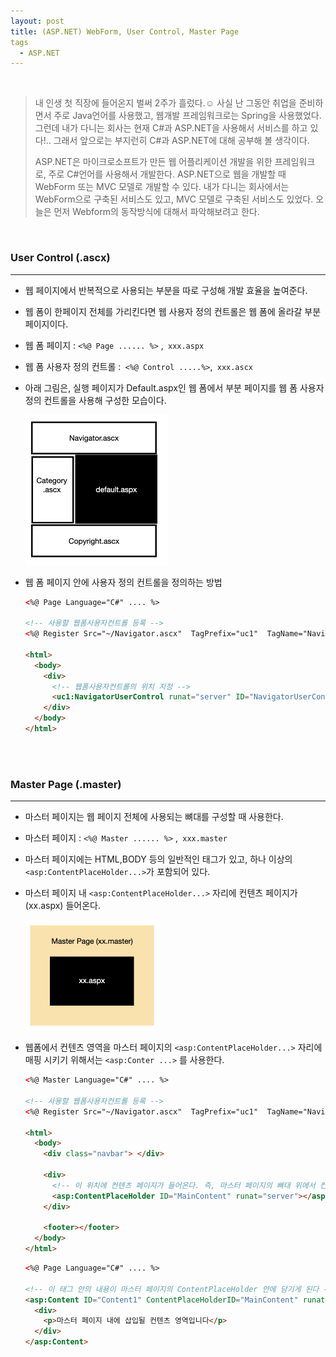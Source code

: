 ```yaml
---
layout: post
title: (ASP.NET) WebForm, User Control, Master Page
tags
  - ASP.NET
---
```


<br>

> 내 인생 첫 직장에 들어온지 벌써 2주가 흘렀다.☺️ 사실 난 그동안 취업을 준비하면서 주로 Java언어를 사용했고, 웹개발 프레임워크로는 Spring을 사용했었다. 그런데 내가 다니는 회사는 현재 C#과 ASP.NET을 사용해서 서비스를 하고 있다!.. 그래서 앞으로는 부지런히 C#과 ASP.NET에 대해 공부해 볼 생각이다. 
>
> ASP.NET은 마이크로소프트가 만든 웹 어플리케이션 개발을 위한 프레임워크로, 주로 C#언어를 사용해서 개발한다. ASP.NET으로 웹을 개발할 때  WebForm 또는 MVC 모델로 개발할 수 있다. 내가 다니는 회사에서는 WebForm으로 구축된 서비스도 있고, MVC 모델로 구축된 서비스도 있었다. 오늘은 먼저 Webform의 동작방식에 대해서 파악해보려고 한다. 

<br>

### User Control (.ascx)

***

- 웹 페이지에서 반복적으로 사용되는 부분을 따로 구성해 개발 효율을 높여준다.

- 웹 폼이 한페이지 전체를 가리킨다면 웹 사용자 정의 컨트롤은 웹 폼에 올라갈 부분 페이지이다. 

- 웹 폼 페이지 : `<%@ Page ...... %>` ,` xxx.aspx`

- 웹 폼 사용자 정의 컨트롤 :` <%@ Control .....%>`,` xxx.ascx`

- 아래 그림은, 실행 페이지가 Default.aspx인 웹 폼에서 부분 페이지를 웹 폼 사용자 정의 컨트롤을 사용해 구성한 모습이다.

  <img src="https://github.com/dadaJJung/blog/blob/main/images/ASP_NET/1.png?raw=true" style="zoom:50%;" />

- 웹 폼 페이지 안에 사용자 정의 컨트롤을 정의하는 방법

  ```html
  <%@ Page Language="C#" .... %>
    
  <!-- 사용할 웹폼사용자컨트롤 등록 -->  
  <%@ Register Src="~/Navigator.ascx"  TagPrefix="uc1"  TagName="NavigatorUserControl" %>
  
  <html>
    <body>
      <div>
        <!-- 웹폼사용자컨트롤의 위치 지정 -->  
        <uc1:NavigatorUserControl runat="server" ID="NavigatorUserControl" />
      </div>
    </body>
  </html>
  ```

<br><br>

### Master Page (.master)

***

- 마스터 페이지는 웹 페이지 전체에 사용되는 뼈대를 구성할 때 사용한다.

- 마스터 페이지 : `<%@ Master ...... %>` ,` xxx.master`

- 마스터 페이지에는 HTML,BODY 등의 일반적인 태그가 있고, 하나 이상의 `<asp:ContentPlaceHolder...>`가 포함되어 있다. 

- 마스터 페이지 내 `<asp:ContentPlaceHolder...>` 자리에 컨텐츠 페이지가(xx.aspx) 들어온다. 

  <img src="https://github.com/dadaJJung/blog/blob/main/images/ASP_NET/2.png?raw=true" style="zoom:50%;" />

- 웹폼에서 컨텐츠 영역을 마스터 페이지의 `<asp:ContentPlaceHolder...>` 자리에 매핑 시키기 위해서는 `<asp:Conter ...>` 를 사용한다.

  ```html
  <%@ Master Language="C#" .... %>
    
  <!-- 사용할 웹폼사용자컨트롤 등록 -->  
  <%@ Register Src="~/Navigator.ascx"  TagPrefix="uc1"  TagName="NavigatorUserControl" %>
  
  <html>
    <body>
      <div class="navbar"> </div>
    
      <div>
        <!-- 이 위치에 컨텐츠 페이지가 들어온다. 즉, 마스터 페이지의 뼈대 위에서 컨텐츠 영역만 교체할 수 있음 --> 
        <asp:ContentPlaceHolder ID="MainContent" runat="server"></asp:ContentPlaceHolder>
      </div>
      
      <footer></footer>
    </body>
  </html>
  ```

  ```html
  <%@ Page Language="C#" .... %>
   
  <!-- 이 태그 안의 내용이 마스터 페이지의 ContentPlaceHolder 안에 담기게 된다 -->   
  <asp:Content ID="Content1" ContentPlaceHolderID="MainContent" runat="server">
    <div>
      <p>마스터 페이지 내에 삽입될 컨텐츠 영역입니다</p>
    </div>
  </asp:Content>
  ```

<br>
